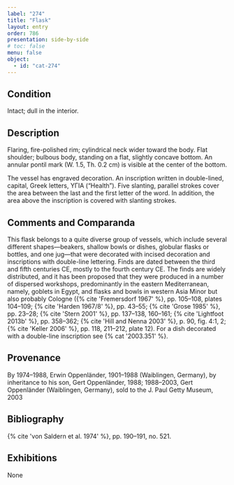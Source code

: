 ```yaml
---
label: "274"
title: "Flask"
layout: entry
order: 786
presentation: side-by-side
# toc: false
menu: false
object:
  - id: "cat-274"
---
```


## Condition

Intact; dull in the interior.

## Description

Flaring, fire-polished rim; cylindrical neck wider toward the body. Flat shoulder; bulbous body, standing on a flat, slightly concave bottom. An annular pontil mark (W. 1.5, Th. 0.2 cm) is visible at the center of the bottom.

The vessel has engraved decoration. An inscription written in double-lined, capital, Greek letters, ΥΓΙΑ (“Health”). Five slanting, parallel strokes cover the area between the last and the first letter of the word. In addition, the area above the inscription is covered with slanting strokes.

## Comments and Comparanda

This flask belongs to a quite diverse group of vessels, which include several different shapes—beakers, shallow bowls or dishes, globular flasks or bottles, and one jug—that were decorated with incised decoration and inscriptions with double-line lettering. Finds are dated between the third and fifth centuries CE, mostly to the fourth century CE. The finds are widely distributed, and it has been proposed that they were produced in a number of dispersed workshops, predominantly in the eastern Mediterranean, namely, goblets in Egypt, and flasks and bowls in western Asia Minor but also probably Cologne ({% cite 'Fremersdorf 1967' %}, pp. 105–108, plates 104–109; {% cite 'Harden 1967/8' %}, pp. 43–55; {% cite 'Grose 1985' %}, pp. 23–28; {% cite 'Stern 2001' %}, pp. 137–138, 160–161; {% cite 'Lightfoot 2013b' %}, pp. 358–362; {% cite 'Hill and Nenna 2003' %}, p. 90, fig. 4:1, 2; {% cite 'Keller 2006' %}, pp. 118, 211–212, plate 12). For a dish decorated with a double-line inscription see {% cat '2003.351' %}.

## Provenance

By 1974–1988, Erwin Oppenländer, 1901–1988 (Waiblingen, Germany), by inheritance to his son, Gert Oppenländer, 1988; 1988–2003, Gert Oppenländer (Waiblingen, Germany), sold to the J. Paul Getty Museum, 2003

## Bibliography

{% cite 'von Saldern et al. 1974' %}, pp. 190–191, no. 521.

## Exhibitions

None